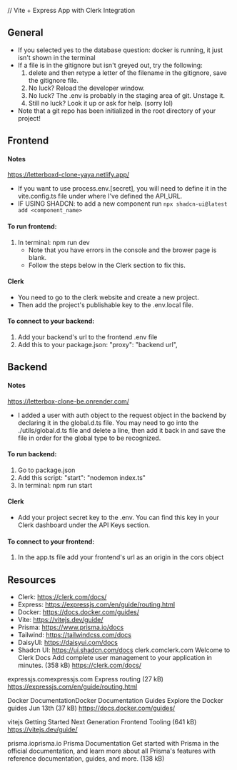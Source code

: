 
// Vite + Express App with Clerk Integration
## General
- If you selected yes to the database question: docker is running, it just isn't shown in the terminal
- If a file is in the gitignore but isn't greyed out, try the following:
    1. delete and then retype a letter of the filename in the gitignore, save the gitignore file.
    2. No luck? Reload the developer window.
    3. No luck? The .env is probably in the staging area of git. Unstage it.
    4. Still no luck? Look it up or ask for help. (sorry lol)
- Note that a git repo has been initialized in the root directory of your project!
## Frontend
#### Notes
https://letterboxd-clone-yaya.netlify.app/

- If you want to use process.env.[secret], you will need to define it in the vite.config.ts file under where I've defined the API_URL.
- IF USING SHADCN: to add a new component run `npx shadcn-ui@latest add <component_name>`
#### To run frontend:
1. In terminal: npm run dev
    - Note that you have errors in the console and the brower page is blank.
    - Follow the steps below in the Clerk section to fix this.
#### Clerk
- You need to go to the clerk website and create a new project.
- Then add the project's publishable key to the .env.local file.
#### To connect to your backend:
1. Add your backend's url to the frontend .env file
2. Add this to your package.json: "proxy": "backend url",
## Backend
#### Notes
https://letterbox-clone-be.onrender.com/
- I added a user with auth object to the request object in the backend by declaring it in the global.d.ts file.
  You may need to go into the ./utils/global.d.ts file and delete a line, then add it back in and save the file in order for
  the global type to be recognized.
#### To run backend:
1. Go to package.json
2. Add this script: "start": "nodemon index.ts"
3. In terminal: npm run start
#### Clerk
- Add your project secret key to the .env. You can find this key in your Clerk dashboard under the API Keys section.
#### To connect to your frontend:
1. In the app.ts file add your frontend's url as an origin in the cors object
## Resources
- Clerk: https://clerk.com/docs/
- Express: https://expressjs.com/en/guide/routing.html
- Docker: https://docs.docker.com/guides/
- Vite: https://vitejs.dev/guide/
- Prisma: https://www.prisma.io/docs
- Tailwind: https://tailwindcss.com/docs
- DaisyUI: https://daisyui.com/docs
- Shadcn UI: https://ui.shadcn.com/docs
clerk.comclerk.com
Welcome to Clerk Docs
Add complete user management to your application in minutes. (358 kB)
https://clerk.com/docs/

expressjs.comexpressjs.com
Express routing (27 kB)
https://expressjs.com/en/guide/routing.html

Docker DocumentationDocker Documentation
Guides
Explore the Docker guides
Jun 13th (37 kB)
https://docs.docker.com/guides/

vitejs
Getting Started
Next Generation Frontend Tooling (641 kB)
https://vitejs.dev/guide/

prisma.ioprisma.io
Prisma Documentation
Get started with Prisma in the official documentation, and learn more about all Prisma's features with reference documentation, guides, and more. (138 kB)
